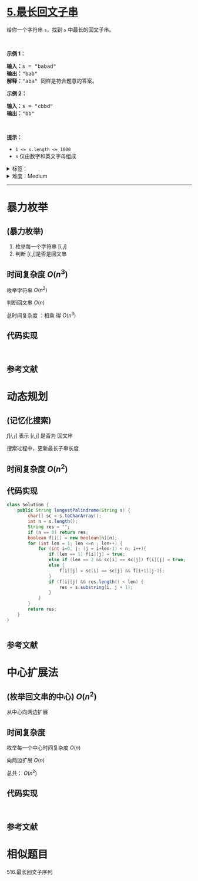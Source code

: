 # [5.最长回文子串](https://leetcode.cn/problems/longest-palindromic-substring/)

<p>给你一个字符串 <code>s</code>，找到 <code>s</code> 中最长的回文子串。</p>

<p>&nbsp;</p>

<p><strong>示例 1：</strong></p>

<pre>
<strong>输入：</strong>s = "babad"
<strong>输出：</strong>"bab"
<strong>解释：</strong>"aba" 同样是符合题意的答案。
</pre>

<p><strong>示例 2：</strong></p>

<pre>
<strong>输入：</strong>s = "cbbd"
<strong>输出：</strong>"bb"
</pre>

<p>&nbsp;</p>

<p><strong>提示：</strong></p>

<ul>
	<li><code>1 &lt;= s.length &lt;= 1000</code></li>
	<li><code>s</code> 仅由数字和英文字母组成</li>
</ul>

<details>
<summary>标签：</summary>
['字符串', '动态规划']
</details>

<details>
<summary>难度：Medium</summary>
喜欢：5524
</details>

---

# 暴力枚举

## (暴力枚举)

1. 枚举每一个字符串 $[i, j]$
2. 判断 $[i,j]$是否是回文串

## 时间复杂度 $O(n^3)$

枚举字符串 $O(n^2)$

判断回文串 $O(n)$

总时间复杂度 ：相乘 得 $O(n^3)$

## 代码实现

```java []

```

```cpp []

```

## 参考文献

# 动态规划

## (记忆化搜索)

$f[i, j]$ 表示 $[i, j]$ 是否为 回文串

搜索过程中，更新最长子串长度

## 时间复杂度 $O(n^2)$

## 代码实现

```java []
class Solution {
    public String longestPalindrome(String s) {
        char[] sc = s.toCharArray();
        int n = s.length();
        String res = "";
        if (n == 0) return res;
        boolean f[][] = new boolean[n][n];
        for (int len = 1; len <=n ; len++) {
            for (int i=0, j; (j = i+len-1) < n; i++){
                if (len == 1) f[i][j] = true;
                else if (len == 2 && sc[i] == sc[j]) f[i][j] = true;
                else {
                    f[i][j] = sc[i] == sc[j] && f[i+1][j-1];
                }
                if (f[i][j] && res.length() < len) {
                    res = s.substring(i, j + 1);
                }
            }
        }
        return res;
    }
}
```

```cpp []

```

## 参考文献

# 中心扩展法

## (枚举回文串的中心) $O(n^2)$

从中心向两边扩展

## 时间复杂度

枚举每一个中心时间复杂度 $O(n)$

向两边扩展 $O(n)$

总共： $O(n^2)$

## 代码实现

```java []

```

```cpp []

```

## 参考文献

# 相似题目

516.最长回文子序列
